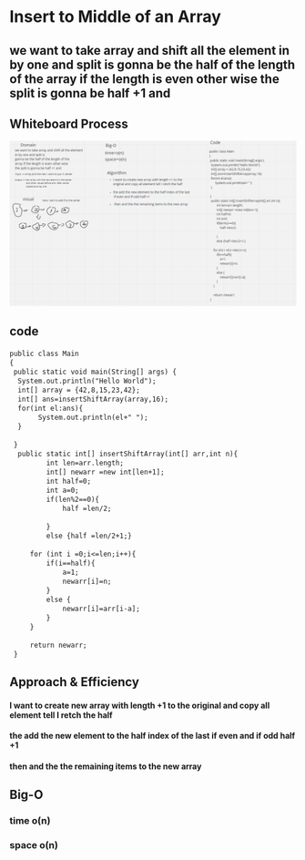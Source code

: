# Insert to Middle of an Array

## we want to take array and shift all the element in by one and split is gonna be the half of the length of the array if the length is even other wise the split is gonna be half +1 and

## Whiteboard Process

![wightboard](https://github.com/Kafaween/data-structures-and-algorithms/blob/main/java/array-insert-shift/code%202.PNG)

## code

```
public class Main
{
 public static void main(String[] args) {
  System.out.println("Hello World");
  int[] array = {42,8,15,23,42};
  int[] ans=insertShiftArray(array,16);
  for(int el:ans){
       System.out.println(el+" ");
  }

 }
  public static int[] insertShiftArray(int[] arr,int n){
         int len=arr.length;
         int[] newarr =new int[len+1];
         int half=0;
         int a=0;
         if(len%2==0){
             half =len/2;

         }
         else {half =len/2+1;}

     for (int i =0;i<=len;i++){
         if(i==half){
             a=1;
             newarr[i]=n;
         }
         else {
             newarr[i]=arr[i-a];
         }
     }

     return newarr;
 }
```

## Approach & Efficiency

#### I want to create new array with length +1 to the original and copy all element tell I retch the half

#### the add the new element to the half index of the last if even and if odd half +1

#### then and the the remaining items to the new array

## Big-O

### time o(n)

### space o(n)
